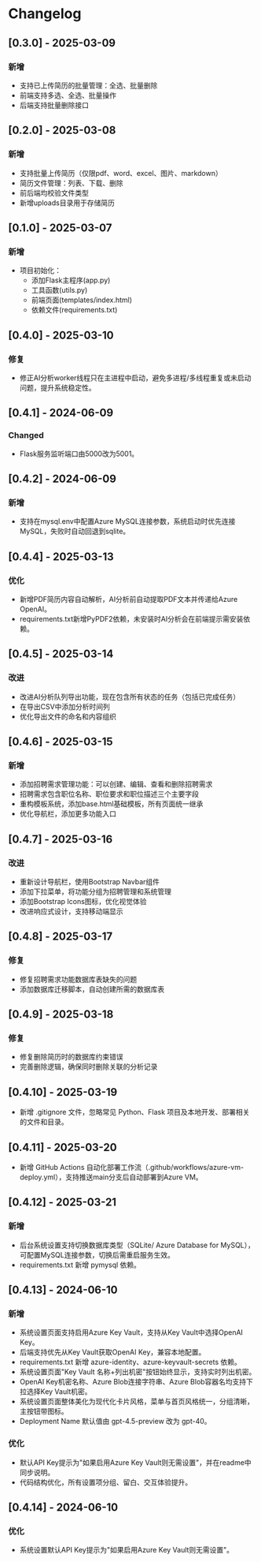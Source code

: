 # Changelog

## [0.3.0] - 2025-03-09
### 新增
- 支持已上传简历的批量管理：全选、批量删除
- 前端支持多选、全选、批量操作
- 后端支持批量删除接口

## [0.2.0] - 2025-03-08
### 新增
- 支持批量上传简历（仅限pdf、word、excel、图片、markdown）
- 简历文件管理：列表、下载、删除
- 前后端均校验文件类型
- 新增uploads目录用于存储简历

## [0.1.0] - 2025-03-07
### 新增
- 项目初始化：
  - 添加Flask主程序(app.py)
  - 工具函数(utils.py)
  - 前端页面(templates/index.html)
  - 依赖文件(requirements.txt)

## [0.4.0] - 2025-03-10
### 修复
- 修正AI分析worker线程只在主进程中启动，避免多进程/多线程重复或未启动问题，提升系统稳定性。

## [0.4.1] - 2024-06-09
### Changed
- Flask服务监听端口由5000改为5001。

## [0.4.2] - 2024-06-09
### 新增
- 支持在mysql.env中配置Azure MySQL连接参数，系统启动时优先连接MySQL，失败时自动回退到sqlite。

## [0.4.4] - 2025-03-13
### 优化
- 新增PDF简历内容自动解析，AI分析前自动提取PDF文本并传递给Azure OpenAI。
- requirements.txt新增PyPDF2依赖，未安装时AI分析会在前端提示需安装依赖。

## [0.4.5] - 2025-03-14
### 改进
- 改进AI分析队列导出功能，现在包含所有状态的任务（包括已完成任务）
- 在导出CSV中添加分析时间列
- 优化导出文件的命名和内容组织

## [0.4.6] - 2025-03-15
### 新增
- 添加招聘需求管理功能：可以创建、编辑、查看和删除招聘需求
- 招聘需求包含职位名称、职位要求和职位描述三个主要字段
- 重构模板系统，添加base.html基础模板，所有页面统一继承
- 优化导航栏，添加更多功能入口

## [0.4.7] - 2025-03-16
### 改进
- 重新设计导航栏，使用Bootstrap Navbar组件
- 添加下拉菜单，将功能分组为招聘管理和系统管理
- 添加Bootstrap Icons图标，优化视觉体验
- 改进响应式设计，支持移动端显示

## [0.4.8] - 2025-03-17
### 修复
- 修复招聘需求功能数据库表缺失的问题
- 添加数据库迁移脚本，自动创建所需的数据库表

## [0.4.9] - 2025-03-18
### 修复
- 修复删除简历时的数据库约束错误
- 完善删除逻辑，确保同时删除关联的分析记录

## [0.4.10] - 2025-03-19
- 新增 .gitignore 文件，忽略常见 Python、Flask 项目及本地开发、部署相关的文件和目录。

## [0.4.11] - 2025-03-20
- 新增 GitHub Actions 自动化部署工作流（.github/workflows/azure-vm-deploy.yml），支持推送main分支后自动部署到Azure VM。

## [0.4.12] - 2025-03-21
### 新增
- 后台系统设置支持切换数据库类型（SQLite/ Azure Database for MySQL），可配置MySQL连接参数，切换后需重启服务生效。
- requirements.txt 新增 pymysql 依赖。

## [0.4.13] - 2024-06-10
### 新增
- 系统设置页面支持启用Azure Key Vault，支持从Key Vault中选择OpenAI Key。
- 后端支持优先从Key Vault获取OpenAI Key，兼容本地配置。
- requirements.txt 新增 azure-identity、azure-keyvault-secrets 依赖。
- 系统设置页面"Key Vault 名称+列出机密"按钮始终显示，支持实时列出机密。
- OpenAI Key机密名称、Azure Blob连接字符串、Azure Blob容器名均支持下拉选择Key Vault机密。
- 系统设置页面整体美化为现代化卡片风格，菜单与首页风格统一，分组清晰，主按钮带图标。
- Deployment Name 默认值由 gpt-4.5-preview 改为 gpt-40。
### 优化
- 默认API Key提示为"如果启用Azure Key Vault则无需设置"，并在readme中同步说明。
- 代码结构优化，所有设置项分组、留白、交互体验提升。

## [0.4.14] - 2024-06-10
### 优化
- 系统设置默认API Key提示为"如果启用Azure Key Vault则无需设置"。 